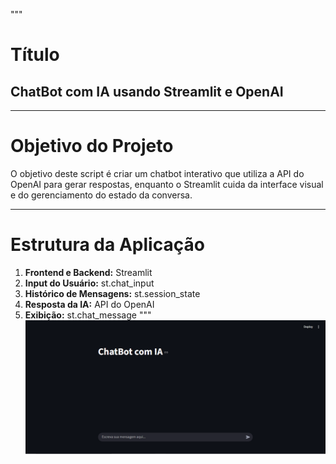 """
# Título
## ChatBot com IA usando Streamlit e OpenAI

---

# Objetivo do Projeto
O objetivo deste script é criar um chatbot interativo que utiliza a API do OpenAI
para gerar respostas, enquanto o Streamlit cuida da interface visual e do
gerenciamento do estado da conversa.

---

# Estrutura da Aplicação
1. **Frontend e Backend:** Streamlit
2. **Input do Usuário:** st.chat_input
3. **Histórico de Mensagens:** st.session_state
4. **Resposta da IA:** API do OpenAI
5. **Exibição:** st.chat_message
"""
![Imagem da Tela IA](png/imagens/tela1.PNG)

